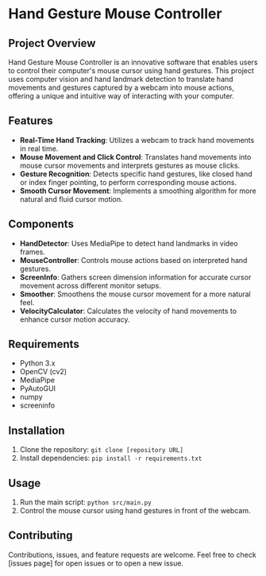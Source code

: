 # Hand Gesture Mouse Controller

## Project Overview
Hand Gesture Mouse Controller is an innovative software that enables users to control their computer's mouse cursor using hand gestures. This project uses computer vision and hand landmark detection to translate hand movements and gestures captured by a webcam into mouse actions, offering a unique and intuitive way of interacting with your computer.

## Features
- **Real-Time Hand Tracking**: Utilizes a webcam to track hand movements in real time.
- **Mouse Movement and Click Control**: Translates hand movements into mouse cursor movements and interprets gestures as mouse clicks.
- **Gesture Recognition**: Detects specific hand gestures, like closed hand or index finger pointing, to perform corresponding mouse actions.
- **Smooth Cursor Movement**: Implements a smoothing algorithm for more natural and fluid cursor motion.

## Components
- **HandDetector**: Uses MediaPipe to detect hand landmarks in video frames.
- **MouseController**: Controls mouse actions based on interpreted hand gestures.
- **ScreenInfo**: Gathers screen dimension information for accurate cursor movement across different monitor setups.
- **Smoother**: Smoothens the mouse cursor movement for a more natural feel.
- **VelocityCalculator**: Calculates the velocity of hand movements to enhance cursor motion accuracy.

## Requirements
- Python 3.x
- OpenCV (cv2)
- MediaPipe
- PyAutoGUI
- numpy
- screeninfo

## Installation
1. Clone the repository: `git clone [repository URL]`
2. Install dependencies: `pip install -r requirements.txt`

## Usage
1. Run the main script: `python src/main.py`
2. Control the mouse cursor using hand gestures in front of the webcam.

## Contributing
Contributions, issues, and feature requests are welcome. Feel free to check [issues page] for open issues or to open a new issue.